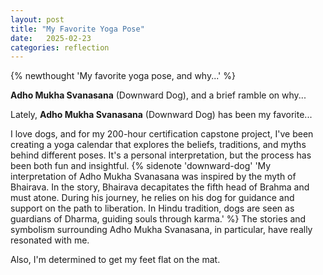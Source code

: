 ```yaml
---
layout: post
title: "My Favorite Yoga Pose"
date:   2025-02-23
categories: reflection
---
```

{% newthought 'My favorite yoga pose, and why...' %}

**Adho Mukha Svanasana** (Downward Dog), and a brief ramble on why...<!--more-->

Lately, **Adho Mukha Svanasana** (Downward Dog) has been my favorite...

I love dogs, and for my 200-hour certification capstone project, I've been creating a yoga calendar that explores the beliefs, traditions, and myths behind different poses. It's a personal interpretation, but the process has been both fun and insightful. {% sidenote 'downward-dog' 'My interpretation of Adho Mukha Svanasana was inspired by the myth of Bhairava. In the story, Bhairava decapitates the fifth head of Brahma and must atone. During his journey, he relies on his dog for guidance and support on the path to liberation. In Hindu tradition, dogs are seen as guardians of Dharma, guiding souls through karma.' %} The stories and symbolism surrounding Adho Mukha Svanasana, in particular, have really resonated with me.

Also, I'm determined to get my feet flat on the mat.





